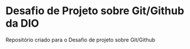 # Desafio de Projeto sobre Git/Github da DIO
Repositório criado para o Desafio de projeto sobre Git/Github

